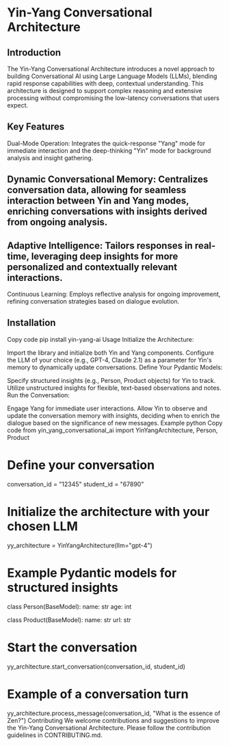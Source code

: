 # Yin-Yang Conversational Architecture
## Introduction
The Yin-Yang Conversational Architecture introduces a novel approach to building Conversational AI using Large Language Models (LLMs), blending rapid response capabilities with deep, contextual understanding. This architecture is designed to support complex reasoning and extensive processing without compromising the low-latency conversations that users expect.

## Key Features
Dual-Mode Operation: Integrates the quick-response "Yang" mode for immediate interaction and the deep-thinking "Yin" mode for background analysis and insight gathering.
## Dynamic Conversational Memory: Centralizes conversation data, allowing for seamless interaction between Yin and Yang modes, enriching conversations with insights derived from ongoing analysis.
## Adaptive Intelligence: Tailors responses in real-time, leveraging deep insights for more personalized and contextually relevant interactions.
Continuous Learning: Employs reflective analysis for ongoing improvement, refining conversation strategies based on dialogue evolution.

## Installation
Copy code
pip install yin-yang-ai
Usage
Initialize the Architecture:

Import the library and initialize both Yin and Yang components.
Configure the LLM of your choice (e.g., GPT-4, Claude 2.1) as a parameter for Yin's memory to dynamically update conversations.
Define Your Pydantic Models:

Specify structured insights (e.g., Person, Product objects) for Yin to track.
Utilize unstructured insights for flexible, text-based observations and notes.
Run the Conversation:

Engage Yang for immediate user interactions.
Allow Yin to observe and update the conversation memory with insights, deciding when to enrich the dialogue based on the significance of new messages.
Example
python
Copy code
from yin_yang_conversational_ai import YinYangArchitecture, Person, Product

# Define your conversation
conversation_id = "12345"
student_id = "67890"

# Initialize the architecture with your chosen LLM
yy_architecture = YinYangArchitecture(llm="gpt-4")

# Example Pydantic models for structured insights
class Person(BaseModel):
    name: str
    age: int

class Product(BaseModel):
    name: str
    url: str

# Start the conversation
yy_architecture.start_conversation(conversation_id, student_id)

# Example of a conversation turn
yy_architecture.process_message(conversation_id, "What is the essence of Zen?")
Contributing
We welcome contributions and suggestions to improve the Yin-Yang Conversational Architecture. Please follow the contribution guidelines in CONTRIBUTING.md.
